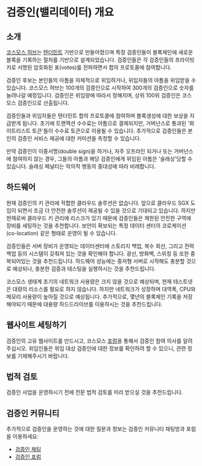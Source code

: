 <!-- markdown-link-check-disable -->
# 검증인(밸리데이터) 개요

## 소개

[코스모스 허브](/introduction/cosmos-hub.md)는 [텐더민트](/introduction/tendermint.md) 기반으로 만들어졌으며 특정 검증인들이 블록체인에 새로운 블록을 기록하는 절차를 기반으로 설계되었습니다. 검증인들은 각 검증인들의 프라이빗키로 서명된 암호화된 표(votes)를 전파하면서 합의 프로토콜에 참여합니다.

검증인 후보는 본인들의 아톰을 자체적으로 위임하거나, 위임자들의 아톰을 위임받을 수 있습니다. 코스모스 허브는 100개의 검증인으로 시작하여 300개의 검증인으로 숫자를 늘려나갈 예정입니다. 검증인은 위임량에 따라서 정해지며, 상위 100위 검증인은 코스모스 검증인으로 선출됩니다.

검증인들과 위임자들은 텐더민트 합의 프로토콜에 참여하며 블록생성에 대한 보상을 지급받게 됩니다. 초기에 트랜잭션 수수료는 아톰으로 결제되지만, 거버넌스로 통과된 '화이트리스트 토큰'들이 수수료 토큰으로 이용될 수 있습니다. 추가적으로 검증인들은 본인의 검증인 서비스 제공에 대한 커미션을 측정할 수 있습니다.

만약 검증인이 이중서명(double sign)을 하거나, 자주 오프라인 되거나 또는 거버넌스에 참여하지 않는 경우, 그들의 아톰과 해당 검증인에게 위임된 아톰은 '슬래싱'당할 수 있습니다. 슬래싱 페널티는 악의적 행동의 중대성에 따라 비례합니다.

## 하드웨어

현재 검증인의 키 관리에 적합한 클라우드 솔루션은 없습니다. 앞으로 클라우드 SGX 도입이 되면서 조금 더 안전한 솔루션이 제공될 수 있을 것으로 기대되고 있습니다. 하지만 현재로써 클라우드 키 관리에 리스크가 있기 때문에 검증인들은 제한된 안전한 구역에 장비를 세팅하는 것을 추천합니다. 보안이 확보되는 특정 데이터 센터의 코로케이션(co-location) 같은 형태로 운영이 될 수 있습니다.

검증인들은 서버 장비가 운영되는 데이터센터에 스토리지 백업, 복수 회선, 그리고 전력 백업 등의 시스템이 갖춰져 있는 것을 확인해야 합니다. 광선, 방화벽, 스위칭 등 또한 중복되어있는 것을 추천드립니다. 하드웨어 성능에는 중저형 서버로 시작해도 충분할 것으로 예상되나, 충분한 검증과 테스팅을 실행하시는 것을 추천드립니다.

코스모스 생태계 초기의 네트워크 사용량은 크지 않을 것으로 예상되며, 현재 테스트넷은 대량의 리소스를 필요로 하지 않습니다. 하지만 네트워크가 성장하며 대역폭, CPU와 메모리 사용량이 높아질 것으로 예상됩니다. 추가적으로, 몇년의 블록체인 기록을 저장해야되기 때문에 대용량 하드드라이브를 이용하시는 것을 추천드립니다.

## 웹사이트 세팅하기

검증인의 고유 웹사이트를 만드시고, 코스모스 [포럼](https://forum.cosmos.network/t/validator-candidates-websites/127/3)을 통해서 검증인 참여 의사를 알려주십시오. 위임인들은 위임 대상 검증인에 대한 정보를 확인하려 할 수 있으니, 관련 정보를 기제해주시기 바랍니다.

## 법적 검토

검증인 사업을 운영하시기 전에 전문 법적 검토를 미리 받으실 것을 추천드립니다.

## 검증인 커뮤니티

추가적으로 검증인을 운영하는 것에 대한 질문과 정보는 검증인 커뮤니티 채팅방과 포럼을 이용하세요:

* [검증인 채팅](https://riot.im/app/#/room/#cosmos_validators:matrix.org)
* [검증인 포럼](https://forum.cosmos.network/c/validating)

<!-- markdown-link-check-enable -->